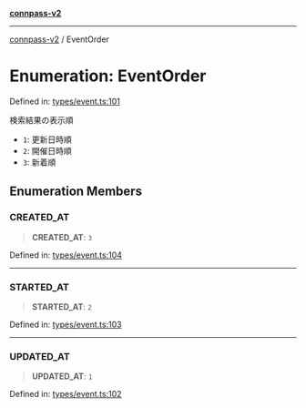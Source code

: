[**connpass-v2**](../README.md)

***

[connpass-v2](../globals.md) / EventOrder

# Enumeration: EventOrder

Defined in: [types/event.ts:101](https://github.com/ryohidaka/node-connpass/blob/667a81904c823d7acdccd711ac157ba06085425b/src/types/event.ts#L101)

検索結果の表示順

* `1`: 更新日時順
* `2`: 開催日時順
* `3`: 新着順

## Enumeration Members

### CREATED\_AT

> **CREATED\_AT**: `3`

Defined in: [types/event.ts:104](https://github.com/ryohidaka/node-connpass/blob/667a81904c823d7acdccd711ac157ba06085425b/src/types/event.ts#L104)

***

### STARTED\_AT

> **STARTED\_AT**: `2`

Defined in: [types/event.ts:103](https://github.com/ryohidaka/node-connpass/blob/667a81904c823d7acdccd711ac157ba06085425b/src/types/event.ts#L103)

***

### UPDATED\_AT

> **UPDATED\_AT**: `1`

Defined in: [types/event.ts:102](https://github.com/ryohidaka/node-connpass/blob/667a81904c823d7acdccd711ac157ba06085425b/src/types/event.ts#L102)
